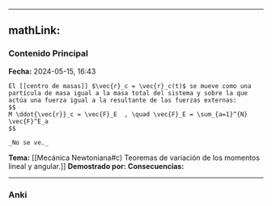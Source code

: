 
---
mathLink:
---
### Contenido Principal

**Fecha:** 2024-05-15, 16:43

```ad-theorem
El [[centro de masas]] $\vec{r}_c = \vec{r}_c(t)$ se mueve como una partícula de masa igual a la masa total del sistema y sobre la que actúa una fuerza igual a la resultante de las fuerzas externas:
$$
M \ddot{\vec{r}}_c = \vec{F}_E  , \quad \vec{F}_E = \sum_{a=1}^{N} \vec{F}^E_a
$$
```

```ad-proof
_No se ve._
```

**Tema:** [[Mecánica Newtoniana#c) Teoremas de variación de los momentos lineal y angular.]]
**Demostrado por:**
**Consecuencias:**

---
### Anki
